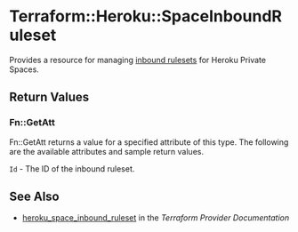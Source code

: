 # Terraform::Heroku::SpaceInboundRuleset

Provides a resource for managing [inbound rulesets](https://devcenter.heroku.com/articles/platform-api-reference#inbound-ruleset) for Heroku Private Spaces.

## Return Values

### Fn::GetAtt

Fn::GetAtt returns a value for a specified attribute of this type. The following are the available attributes and sample return values.

`Id` - The ID of the inbound ruleset.

## See Also

* [heroku_space_inbound_ruleset](https://www.terraform.io/docs/providers/heroku/r/space_inbound_ruleset.html) in the _Terraform Provider Documentation_